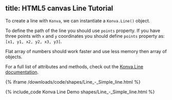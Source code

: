 ## title: HTML5 canvas Line Tutorial

To create a line with `Konva`, we can instantiate a `Konva.Line()` object.

To define the path of the line you should use `points` property. If you have three points with `x` and `y` coordinates you should define `points` property as: `[x1, y1, x2, y2, x3, y3]`.

Flat array of numbers should work faster and use less memory then array of objects.

For a full list of attributes and methods, check out the [Konva.Line documentation](https://konvajs.github.io/api/Konva.Line.html).

{% iframe /downloads/code/shapes/Line_-_Simple_line.html %}

{% include_code Konva Line Demo shapes/Line_-_Simple_line.html %}
